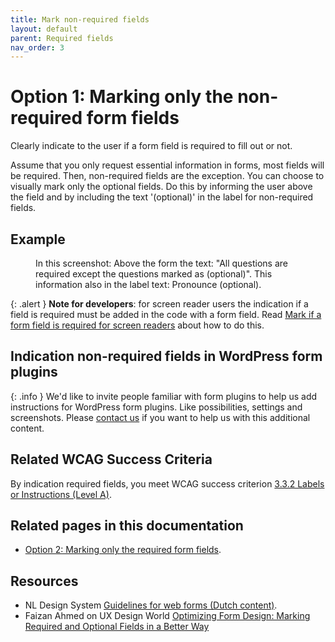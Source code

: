 ```yaml
---
title: Mark non-required fields
layout: default
parent: Required fields
nav_order: 3
---
```


# Option 1: Marking only the non-required form fields

Clearly indicate to the user if a form field is required to fill out or not.

Assume that you only request essential information in forms, most fields will be required. Then, non-required fields are the exception. You can choose to visually mark only the optional fields. Do this by informing the user above the field and by including the text '(optional)' in the label for non-required fields.

## Example

<figure>
<img src="{{site.baseurl}}/assets/images/mark-non-required-form-fields.png" alt="">
    <figcaption>
    In this screenshot: Above the form the text: "All questions are required except the questions marked as (optional)".
    This information also in the label text: Pronounce (optional).
    </figcaption>
</figure>

{: .alert }
**Note for developers**: for screen reader users the indication if a field is required must be added in the code with a form field. Read [Mark if a form field is required for screen readers]({{site.baseurl}}/docs/topics/forms/required/required-screen-readers/) about how to do this.

## Indication non-required fields in WordPress form plugins

{: .info }
We'd like to invite people familiar with form plugins to help us add instructions for WordPress form plugins. Like possibilities, settings and screenshots.
Please [contact us]({{site.baseurl}}/docs/contact/) if you want to help us with this additional content.

## Related WCAG Success Criteria

By indication required fields, you meet WCAG success criterion [3.3.2 Labels or Instructions (Level A)](https://www.w3.org/WAI/WCAG22/quickref/#labels-or-instructions).

## Related pages in this documentation

-  [Option 2: Marking only the required form fields]({{site.baseurl}}/docs/topics/forms/required/mark-required-fields/).

## Resources

- NL Design System [Guidelines for web forms (Dutch content)](https://nldesignsystem.nl/richtlijnen/formulieren/).
- Faizan Ahmed on UX Design World [Optimizing Form Design: Marking Required and Optional Fields in a Better Way](https://uxdworld.com/form-design-required-and-optional-fields/)


